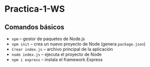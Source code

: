 # Practica-1-WS

## Comandos básicos
- `npm` – gestor de paquetes de Node.js  
- `npm init` – crea un nuevo proyecto de Node (genera `package.json`)  
- `Crear index.js` – archivo principal de la aplicación  
- `node index.js` – ejecuta el proyecto de Node  
- `npm i express` – instala el framework Express  